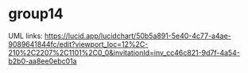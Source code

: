 # group14
UML links:
https://lucid.app/lucidchart/50b5a891-5e40-4c77-a4ae-9089641844fc/edit?viewport_loc=12%2C-210%2C2207%2C1101%2C0_0&invitationId=inv_cc46c821-9d7f-4a54-b2b0-aa8ee0ebc01a